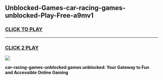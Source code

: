 
## Unblocked-Games-car-racing-games-unblocked-Play-Free-a9mv1
<h3>
<a href="https://premium76.site?title=car-racing-games-unblocked&ref=24M">CLICK TO PLAY</a></h3>
<hr>

<h3>
<a href="https://premium76.site?title=car-racing-games-unblocked&ref=24M">CLICK 2 PLAY</a>
  
</h3>

<a href="https://premium76.site?title=car-racing-games-unblocked&ref=24M"><img src="https://clearcache.store/games.png"></a>


**car-racing-games-unblocked games unblocked: Your Gateway to Fun and Accessible Online Gaming**
